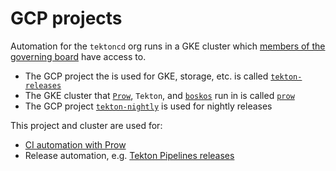 # GCP projects

Automation for the `tektoncd` org runs in a GKE cluster which
[members of the governing board](https://github.com/tektoncd/community/blob/master/governance.md#permissions-and-access)
have access to.

- The GCP project the is used for GKE, storage, etc. is called
  [`tekton-releases`](http://console.cloud.google.com/home/dashboard?project=tekton-releases)
- The GKE cluster that [`Prow`](prow/README.md), `Tekton`, and [`boskos`](boskos/README.md) run in is called
  [`prow`](https://console.cloud.google.com/kubernetes/clusters/details/us-central1-a/prow?project=tekton-releases)
- The GCP project
  [`tekton-nightly`](http://console.cloud.google.com/home/dashboard?project=tekton-nightly)
  is used for nightly releases

This project and cluster are used for:

- [CI automation with Prow](prow.md)
- Release automation, e.g.
  [Tekton Pipelines releases](https://github.com/tektoncd/pipeline/tree/master/tekton#release-pipeline)

